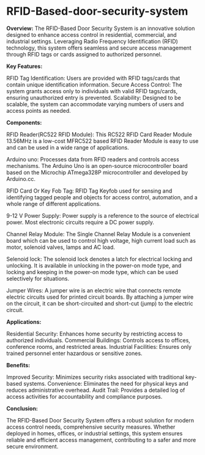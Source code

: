 # RFID-Based-door-security-system

**Overview:**
The RFID-Based Door Security System is an innovative solution designed to enhance access control in residential, commercial, and industrial settings. Leveraging Radio Frequency Identification (RFID) technology, this system offers seamless and secure access management through RFID tags or cards assigned to authorized personnel.

**Key Features:**

RFID Tag Identification: Users are provided with RFID tags/cards that contain unique identification information.
Secure Access Control: The system grants access only to individuals with valid RFID tags/cards, ensuring unauthorized entry is prevented.
Scalability: Designed to be scalable, the system can accommodate varying numbers of users and access points as needed.

**Components:**

RFID Reader(RC522 RFID Module): This RC522 RFID Card Reader Module 13.56MHz is a low-cost MFRC522 based RFID Reader Module is easy to use and can be used in a wide range of applications.

Arduino uno: Processes data from RFID readers and controls access mechanisms. The Arduino Uno is an open-source microcontroller board based on the 
Microchip ATmega328P microcontroller and developed by Arduino.cc. 

RFID Card Or Key Fob Tag: RFID Tag Keyfob used for sensing and identifying tagged people and objects for access control, automation, and a whole range of different applications.

9-12 V Power Supply: Power supply is a reference to the source of electrical power. Most electronic circuits require a DC power supply. 

Channel Relay Module: The Single Channel Relay Module is a convenient board which can be used to control high voltage, high current load such as motor, solenoid valves, lamps and AC load.

Selenoid lock: The solenoid lock denotes a latch for electrical locking and unlocking. It is available in unlocking in the power-on mode type, and locking and keeping in the power-on mode type, which can be used selectively for situations.

Jumper Wires: A jumper wire is an electric wire that connects remote electric circuits used for printed circuit boards. By attaching a jumper wire on the circuit, it can be short-circuited and short-cut (jump) to the electric circuit. 


**Applications:**

Residential Security: Enhances home security by restricting access to authorized individuals.
Commercial Buildings: Controls access to offices, conference rooms, and restricted areas.
Industrial Facilities: Ensures only trained personnel enter hazardous or sensitive zones.


**Benefits:**

Improved Security: Minimizes security risks associated with traditional key-based systems.
Convenience: Eliminates the need for physical keys and reduces administrative overhead.
Audit Trail: Provides a detailed log of access activities for accountability and compliance purposes.


**Conclusion:**

The RFID-Based Door Security System offers a robust solution for modern access control needs, comprehensive security measures. Whether deployed in homes, offices, or industrial settings, this system ensures reliable and efficient access management, contributing to a safer and more secure environment.
